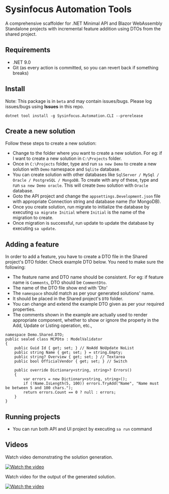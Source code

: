 # Sysinfocus Automation Tools
A comprehensive scaffolder for .NET Minimal API and Blazor WebAssembly Standalone projects with incremental feature addition using DTOs from the shared project.

## Requirements
- .NET 9.0
- Git (as every action is committed, so you can revert back if something breaks)

## Install
Note: This package is in `beta` and may contain issues/bugs. Please log issues/bugs using **Issues** in this repo.
```
dotnet tool install -g Sysinfocus.Automation.CLI --prerelease
```

## Create a new solution
Follow these steps to create a new solution:
- Change to the folder where you want to create a new solution. For eg: if I want to create a new solution in `C:\Projects` folder.
- Once in `C:\Projects` folder, type and run `sa new Demo` to create a new solution with `Demo` namespace and `Sqlite` database.
- You can create solution with other databases like `SqlServer / MySql / Oracle / PostgreSQL / MongoDB`. To create with any of these, type and run `sa new Demo oracle`. This will create `Demo` solution with `Oracle` database.
- Goto the API project and change the `appsettings.Development.json` file with appropriate Connection string and database name (for MongoDB).
- Once you create solution, run migrate to initialize the database by executing `sa migrate Initial` where `Initial` is the name of the migration to create.
- Once migration is successful, run update to update the database by executing `sa update`.

## Adding a feature
In order to add a feature, you have to create a DTO file in the Shared project's DTO folder. Check example DTO below. You need to make sure the following:
- The feature name and DTO name should be consistent. For eg: if feature name is `Comments`, DTO should be `CommentDto`.
- The name of the DTO file show end with 'Dto'
- The `namespace` should match as per your generated solutions' name.
- It should be placed in the Shared project's `DTO` folder.
- You can change and extend the example DTO given as per your required properties.
- The comments shown in the example are actually used to render appropriate component, whether to show or ignore the property in the Add, Update or Listing operation, etc.,
  
```
namespace Demo.Shared.DTO;
public sealed class MCPDto : ModelValidator
{
    public Guid Id { get; set; } // NoAdd NoUpdate NoList
    public string Name { get; set; } = string.Empty;
    public string? Overview { get; set; } // Textarea
    public bool OfficialVendor { get; set; } // Switch

    public override Dictionary<string, string>? Errors()
    {
        var errors = new Dictionary<string, string>();
        if (!Name.IsLength(5, 100)) errors.TryAdd("Name", "Name must be between 5 and 100 chars.");
        return errors.Count == 0 ? null : errors;
    }
}
```

## Running projects
- You can run both API and UI project by executing `sa run` command

## Videos

Watch video demonstrating the solution generation. 

[![Watch the video](https://img.youtube.com/vi/RTsoD0UxzGA/0.jpg)](https://www.youtube.com/watch?v=RTsoD0UxzGA)


Watch video for the output of the generated solution.

[![Watch the video](https://img.youtube.com/vi/kJLhqg1zCmU/0.jpg)](https://www.youtube.com/watch?v=kJLhqg1zCmU)

